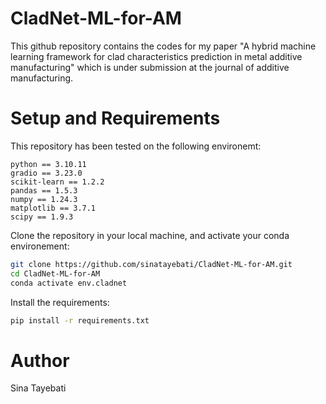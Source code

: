 # CladNet-ML-for-AM

This github repository contains the codes for my paper "A hybrid machine learning framework for clad characteristics prediction in metal additive manufacturing" which is under submission at the journal of additive manufacturing.

# Setup and Requirements

This repository has been tested on the following environemt:

```
python == 3.10.11
gradio == 3.23.0
scikit-learn == 1.2.2
pandas == 1.5.3
numpy == 1.24.3
matplotlib == 3.7.1
scipy == 1.9.3
```
Clone the repository in your local machine, and activate your conda environement:

```bash
git clone https://github.com/sinatayebati/CladNet-ML-for-AM.git
cd CladNet-ML-for-AM
conda activate env.cladnet
```

Install the requirements:

```bash
pip install -r requirements.txt
```

# Author

Sina Tayebati